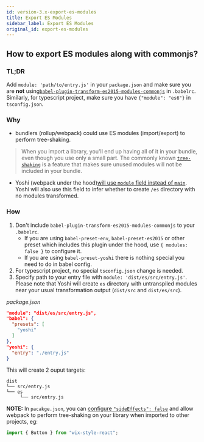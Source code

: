```yaml
---
id: version-3.x-export-es-modules
title: Export ES Modules
sidebar_label: Export ES Modules
original_id: export-es-modules
---
```


## How to export ES modules along with commonjs?

### TL;DR

Add `module: 'path/to/entry.js'` in your `package.json` and make sure you are **not** using[`babel-plugin-transform-es2015-modules-commonjs`](https://github.com/babel/babel/tree/master/packages/babel-plugin-transform-modules-commonjs) in `.babelrc`. Similarly, for typescript project, make sure you have `{"module": "es6"}` in `tsconfig.json`.

### Why

- bundlers (rollup/webpack) could use ES modules (import/export) to perform tree-shaking.

> When you import a library, you'll end up having all of it in your bundle, even though you use only a small part. The commonly known [`tree-shaking`](https://webpack.js.org/guides/tree-shaking/) is a feature that makes sure unused modules will not be included in your bundle.

- Yoshi (webpack under the hood)[will use `module` field instead of `main`](https://webpack.js.org/guides/author-libraries/#final-steps).
  Yoshi will also use this field to infer whether to create `/es` directory with no modules transformed.

### How

1. Don't include `babel-plugin-transform-es2015-modules-commonjs` to your `.babelrc`.
   - If you are using `babel-preset-env`, `babel-preset-es2015` or other preset which includes this plugin under the hood, use `{ modules: false }` to configure it.
   - If you are using `babel-preset-yoshi` there is nothing special you need to do in babel config.
2. For typescript project, no special `tsconfig.json` change is needed.
3. Specify path to your entry file with `module: 'dist/es/src/entry.js'`. Please note that Yoshi will create `es` directory with untranspiled modules near your usual transformation output (`dist/src` and `dist/es/src`).

_package.json_

```json
"module": "dist/es/src/entry.js",
"babel": {
  "presets": [
    "yoshi"
  ]
},
"yoshi": {
  "entry": "./entry.js"
}
```

This will create 2 ouput targets:

```
dist
└── src/entry.js
└── es
     └── src/entry.js
```

**NOTE:** In `pacakge.json`, you can [configure `"sideEffects": false`](https://github.com/webpack/webpack/tree/master/examples/side-effects) and allow webpack to perform tree-shaking on your library when imported to other projects, eg:

```js
import { Button } from "wix-style-react";
```
